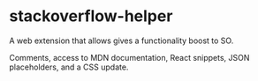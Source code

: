 # stackoverflow-helper

A web extension that allows gives a functionality boost to SO.

Comments, access to MDN documentation, React snippets, JSON placeholders, and a CSS update.
